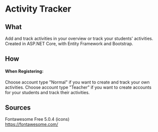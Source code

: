 # Activity Tracker
## What
Add and track activities in your overview or track your students' activities.<br /> 
Created in ASP.NET Core, with Entity Framework and Bootstrap.

## How
#### When Registering:
Choose account type "Normal" if you want to create and track your own activities. 
Choose account type "Teacher" if you want to create accounts for your students and track their activities.

## Sources
Fontawesome Free 5.0.4 (icons)<br />
https://fontawesome.com/

